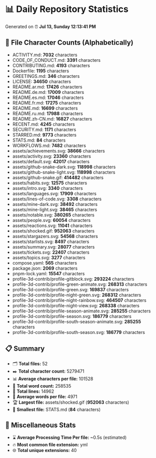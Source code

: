 # 📊 Daily Repository Statistics
Generated on ⏰ **Jul 13, Sunday 12:13:41 PM**

## 📂 File Character Counts (Alphabetically)
- ACTIVITY.md: **7032** characters
- CODE_OF_CONDUCT.md: **3391** characters
- CONTRIBUTING.md: **4193** characters
- Dockerfile: **1195** characters
- GREETINGS.md: **346** characters
- LICENSE: **34650** characters
- README.ar.md: **17426** characters
- README.de.md: **17009** characters
- README.es.md: **17046** characters
- README.fr.md: **17275** characters
- README.md: **16699** characters
- README.ru.md: **17988** characters
- README.zh-CN.md: **16827** characters
- RECENT.md: **4245** characters
- SECURITY.md: **1171** characters
- STARRED.md: **9773** characters
- STATS.md: **84** characters
- WORKFLOWS.md: **7482** characters
- assets/achievements.svg: **38666** characters
- assets/activity.svg: **23360** characters
- assets/default.svg: **42017** characters
- assets/github-snake-dark.svg: **118998** characters
- assets/github-snake-light.svg: **118998** characters
- assets/github-snake.gif: **414482** characters
- assets/habits.svg: **12575** characters
- assets/intro.svg: **3340** characters
- assets/languages.svg: **17909** characters
- assets/lines-of-code.svg: **3308** characters
- assets/mine-dark.svg: **38492** characters
- assets/mine-light.svg: **38465** characters
- assets/notable.svg: **380265** characters
- assets/people.svg: **60054** characters
- assets/reactions.svg: **11041** characters
- assets/shocked.gif: **952063** characters
- assets/stargazers.svg: **54568** characters
- assets/starlists.svg: **8497** characters
- assets/summary.svg: **28077** characters
- assets/tickets.svg: **22407** characters
- assets/topics.svg: **3277** characters
- compose.yaml: **565** characters
- package.json: **2069** characters
- pnpm-lock.yaml: **15547** characters
- profile-3d-contrib/profile-gitblock.svg: **293224** characters
- profile-3d-contrib/profile-green-animate.svg: **268313** characters
- profile-3d-contrib/profile-green.svg: **169837** characters
- profile-3d-contrib/profile-night-green.svg: **268312** characters
- profile-3d-contrib/profile-night-rainbow.svg: **464507** characters
- profile-3d-contrib/profile-night-view.svg: **268338** characters
- profile-3d-contrib/profile-season-animate.svg: **285255** characters
- profile-3d-contrib/profile-season.svg: **186779** characters
- profile-3d-contrib/profile-south-season-animate.svg: **285255** characters
- profile-3d-contrib/profile-south-season.svg: **186779** characters

## 📋 Summary
- 🗂️ **Total files:** 52
- ✒️ **Total character count:** 5279471
- 📊 **Average characters per file:** 101528
- 📝 **Total word count:** 258535
- 🧾 **Total lines:** 14962
- 📐 **Average words per file:** 4971
- 🏆 **Largest file:** assets/shocked.gif (**952063** characters)
- 🥉 **Smallest file:** STATS.md (**84** characters)

## 🌟 Miscellaneous Stats
- ⌛ **Average Processing Time Per file:** ~0.5s (estimated)
- 🔥 **Most common file extension:** yml
- 🌐 **Total unique extensions:** 40
